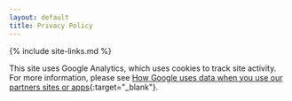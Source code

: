 ```yaml
---
layout: default
title: Privacy Policy
---
```

{% include site-links.md %}

This site uses Google Analytics, which uses cookies to track site activity. For more information, please see [How Google uses data when you use our partners sites or apps](https://www.google.com/policies/privacy/partners/){:target="_blank"}.
